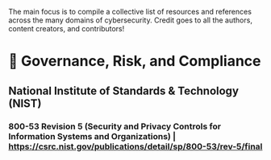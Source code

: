 The main focus is to compile a collective list of resources and references across the many domains of cybersecurity. 
Credit goes to all the authors, content creators, and contributors!

# 📑  Governance, Risk, and Compliance
## National Institute of Standards & Technology (NIST)
### 800-53 Revision 5 (Security and Privacy Controls for Information Systems and Organizations) | https://csrc.nist.gov/publications/detail/sp/800-53/rev-5/final

